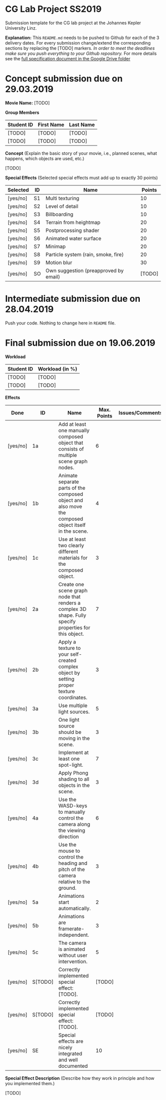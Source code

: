 # CG Lab Project SS2019
Submission template for the CG lab project at the Johannes Kepler University Linz.

**Explanation:**
This `README.md` needs to be pushed to Github for each of the 3 delivery dates.
For every submission change/extend the corresponding sections by replacing the [TODO] markers.
*In order to meet the deadlines make sure you push everything to your Github repository.*
For more details see the [full specification document in the Google Drive folder](https://www.cg.jku.at/teaching/computergraphics/lab)


# Concept submission due on 29.03.2019

**Movie Name:** 
[TODO]

**Group Members**

| Student ID    | First Name  | Last Name      |
| --------------|-------------|----------------|
| [TODO]        | [TODO]      | [TODO]         |
| [TODO]        | [TODO]      | [TODO]         |

**Concept** (Explain the basic story of your movie, i.e., planned scenes, what happens, which objects are used, etc.)

[TODO]

**Special Effects** (Selected special effects must add up to exactly 30 points)

| Selected   | ID | Name                                  | Points |
|------------|----|---------------------------------------|--------|
| [yes/no]   | S1 | Multi texturing                       | 10     |  
| [yes/no]   | S2 | Level of detail                       | 10     |
| [yes/no]   | S3 | Billboarding                          | 10     |
| [yes/no]   | S4 | Terrain from heightmap                | 20     |
| [yes/no]   | S5 | Postprocessing shader                 | 20     |
| [yes/no]   | S6 | Animated water surface                | 20     |
| [yes/no]   | S7 | Minimap                               | 20     |
| [yes/no]   | S8 | Particle system (rain, smoke, fire)   | 20     |
| [yes/no]   | S9 | Motion blur                           | 30     |
| [yes/no]   | SO | Own suggestion (preapproved by email) | [TODO] |


# Intermediate submission due on 28.04.2019
Push your code. Nothing to change here in `README` file.


# Final submission due on 19.06.2019


**Workload**

| Student ID     | Workload (in %) |
| ---------------|-----------------|
| [TODO]         | [TODO]          |
| [TODO]         | [TODO]          |

**Effects**

| Done     | ID | Name                                                                                                   | Max. Points | Issues/Comments |
|----------|----|--------------------------------------------------------------------------------------------------------|-------------|-----------------|
| [yes/no] | 1a | Add at least one manually composed object that consists of multiple scene graph nodes.                 | 6           |                 |
| [yes/no] | 1b | Animate separate parts of the composed object and also move the composed object itself in the scene.   | 4           |                 |
| [yes/no] | 1c | Use at least two clearly different materials for the composed object.                                  | 3           |                 |
| [yes/no] | 2a | Create one scene graph node that renders a complex 3D shape. Fully specify properties for this object. | 7           |                 |
| [yes/no] | 2b | Apply a texture to your self-created complex object by setting proper texture coordinates.             | 3           |                 |
| [yes/no] | 3a | Use multiple light sources.                                                                            | 5           |                 |
| [yes/no] | 3b | One light source should be moving in the scene.                                                        | 3           |                 |
| [yes/no] | 3c | Implement at least one spot-light.                                                                     | 7           |                 |
| [yes/no] | 3d | Apply Phong shading to all objects in the scene.                                                       | 3           |                 |
| [yes/no] | 4a | Use the WASD-keys to manually control the camera along the viewing direction                           | 6           |                 |
| [yes/no] | 4b | Use the mouse to control the heading and pitch of the camera relative to the ground.                   | 3           |                 |
| [yes/no] | 5a | Animations start automatically.                                                                        | 2           |                 |
| [yes/no] | 5b | Animations are framerate-independent.                                                                  | 3           |                 |
| [yes/no] | 5c | The camera is animated without user intervention.                                                      | 5           |                 |
| [yes/no] | S[TODO] | Correctly implemented special effect: [TODO].                                                     | [TODO]      |                 |
| [yes/no] | S[TODO] | Correctly implemented special effect: [TODO].                                                     | [TODO]      |                 |
| [yes/no] | SE | Special effects are nicely integrated and well documented                                              | 10          |                 |


**Special Effect Description** (Describe how they work in principle and how you implemented them.)

[TODO]



